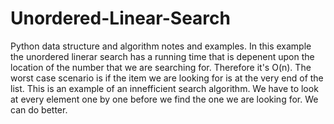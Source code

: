 # Unordered-Linear-Search
Python data structure and algorithm notes and examples.
In this example the unordered linerar search has a running time that is depenent upon the location
of the number that we are searching for. Therefore it's O(n). The worst case scenario is if the item we
are looking for is at the very end of the list. This is an example of an innefficient search algorithm.
We have to look at every element one by one before we find the one we are looking for. We can do better.
